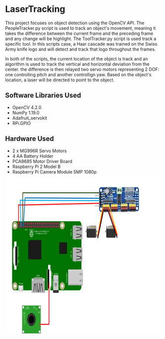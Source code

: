# LaserTracking

This project focuses on object detection using the OpenCV API. The PeopleTracker.py script is used to track an object's movement, meaning it takes the difference between the current frame and the preceding frame and any change will be highlight. The ToolTracker.py script is used track a specific tool. In this scripts case, a Haar cascade was trained on the Swiss Army knife logo and will detect and track that logo throughout the frames. 

In both of the scripts, the current location of the object is track and an algorithm is used to track the vertical and horizontal deviation from the center. the difference is then relayed two servo motors representing 2 DOF: one controlling pitch and another controllign yaw. Based on the object's location, a laser will be directed to point to the object.

## Software Libraries Used

* OpenCV 4.2.0
* NumPy 1.19.0
* Adafruit_servokit
* RPi.GPIO

## Hardware Used

* 2 x MG996R Servo Motors
* 4 AA Battery Holder
* PCA9685 Motor Driver Board
* Raspberry Pi 2 Model B
* Raspberry Pi Camera Module 5MP 1080p

<img src="https://github.com/darrentran33/LaserTracking/blob/master/Screenshots/Camera.JPG" width="600" height="500">
